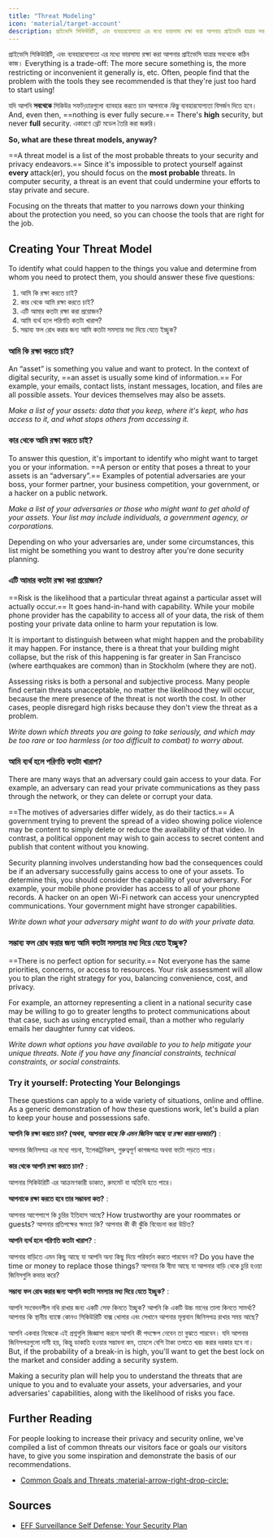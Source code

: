 ```yaml
---
title: "Threat Modeling"
icon: 'material/target-account'
description: প্রাইভেসি সিকিউরিটি, এবং ব্যবহারযোগ্যতা এর মধ্যে ভারসাম্য রক্ষা করা আপনার প্রাইভেসি যাত্রার সবথেকে কঠিন কাজ।
---
```


প্রাইভেসি সিকিউরিটি, এবং ব্যবহারযোগ্যতা এর মধ্যে ভারসাম্য রক্ষা করা আপনার প্রাইভেসি যাত্রার সবথেকে কঠিন কাজ।  Everything is a trade-off: The more secure something is, the more restricting or inconvenient it generally is, etc. Often, people find that the problem with the tools they see recommended is that they're just too hard to start using!

যদি আপনি **সবথেকে** সিকিউর সফটও়্যারগুলো ব্যাবহার করতে চান আপনাকে *কিছু* ব্যবহারযোগ্যতা বিসর্জন দিতে হবে। And, even then, ==nothing is ever fully secure.== There's **high** security, but never **full** security. একারণে থ্রেট মডেল তৈরি করা জরুরি।

**So, what are these threat models, anyway?**

==A threat model is a list of the most probable threats to your security and privacy endeavors.== Since it's impossible to protect yourself against **every** attack(er), you should focus on the **most probable** threats. In computer security, a threat is an event that could undermine your efforts to stay private and secure.

Focusing on the threats that matter to you narrows down your thinking about the protection you need, so you can choose the tools that are right for the job.

## Creating Your Threat Model

To identify what could happen to the things you value and determine from whom you need to protect them, you should answer these five questions:

1. আমি কি রক্ষা করতে চাই?
2. কার থেকে আমি রক্ষা করতে চাই?
3. এটি আমার কতটা রক্ষা করা প্রয়োজন?
4. আমি ব্যর্থ হলে পরিণতি কতটা খারাপ?
5. সম্ভাব্য ফল রোধ করার জন্য আমি কতটা সমস্যার মধ্য দিয়ে যেতে ইচ্ছুক?

### আমি কি রক্ষা করতে চাই?

An “asset” is something you value and want to protect. In the context of digital security, ==an asset is usually some kind of information.== For example, your emails, contact lists, instant messages, location, and files are all possible assets. Your devices themselves may also be assets.

*Make a list of your assets: data that you keep, where it's kept, who has access to it, and what stops others from accessing it.*

### কার থেকে আমি রক্ষা করতে চাই?

To answer this question, it's important to identify who might want to target you or your information. ==A person or entity that poses a threat to your assets is an “adversary”.== Examples of potential adversaries are your boss, your former partner, your business competition, your government, or a hacker on a public network.

*Make a list of your adversaries or those who might want to get ahold of your assets. Your list may include individuals, a government agency, or corporations.*

Depending on who your adversaries are, under some circumstances, this list might be something you want to destroy after you're done security planning.

### এটি আমার কতটা রক্ষা করা প্রয়োজন?

==Risk is the likelihood that a particular threat against a particular asset will actually occur.== It goes hand-in-hand with capability. While your mobile phone provider has the capability to access all of your data, the risk of them posting your private data online to harm your reputation is low.

It is important to distinguish between what might happen and the probability it may happen. For instance, there is a threat that your building might collapse, but the risk of this happening is far greater in San Francisco (where earthquakes are common) than in Stockholm (where they are not).

Assessing risks is both a personal and subjective process. Many people find certain threats unacceptable, no matter the likelihood they will occur, because the mere presence of the threat is not worth the cost. In other cases, people disregard high risks because they don't view the threat as a problem.

*Write down which threats you are going to take seriously, and which may be too rare or too harmless (or too difficult to combat) to worry about.*

### আমি ব্যর্থ হলে পরিণতি কতটা খারাপ?

There are many ways that an adversary could gain access to your data. For example, an adversary can read your private communications as they pass through the network, or they can delete or corrupt your data.

==The motives of adversaries differ widely, as do their tactics.== A government trying to prevent the spread of a video showing police violence may be content to simply delete or reduce the availability of that video. In contrast, a political opponent may wish to gain access to secret content and publish that content without you knowing.

Security planning involves understanding how bad the consequences could be if an adversary successfully gains access to one of your assets. To determine this, you should consider the capability of your adversary. For example, your mobile phone provider has access to all of your phone records. A hacker on an open Wi-Fi network can access your unencrypted communications. Your government might have stronger capabilities.

*Write down what your adversary might want to do with your private data.*

### সম্ভাব্য ফল রোধ করার জন্য আমি কতটা সমস্যার মধ্য দিয়ে যেতে ইচ্ছুক?

==There is no perfect option for security.== Not everyone has the same priorities, concerns, or access to resources. Your risk assessment will allow you to plan the right strategy for you, balancing convenience, cost, and privacy.

For example, an attorney representing a client in a national security case may be willing to go to greater lengths to protect communications about that case, such as using encrypted email, than a mother who regularly emails her daughter funny cat videos.

*Write down what options you have available to you to help mitigate your unique threats. Note if you have any financial constraints, technical constraints, or social constraints.*

### Try it yourself: Protecting Your Belongings

These questions can apply to a wide variety of situations, online and offline. As a generic demonstration of how these questions work, let's build a plan to keep your house and possessions safe.

**আপনি কি রক্ষা করতে চান? (অথবা, *আপনার কাছে কি এমন জিনিস আছে যা রক্ষা করার দরকার?*)**
:

আপনার জিনিসপত্র এর মধ্যে গয়না, ইলেকট্রনিকস, গুরুত্বপূর্ণ কাগজপত্র অথবা ফটো পড়তে পারে। 

**কার থেকে আপনি রক্ষা করতে চান?**
:

আপনার সিকিউরিটি এর আক্রমণকারী ডাকাত, রুমমেট বা অতিথি হতে পারে।

**আপনাকে রক্ষা করতে হবে তার সম্ভাবনা কত?**
:

আপনার আশেপাশে কি চুরির ইতিহাস আছে? How trustworthy are your roommates or guests? আপনার প্রতিপক্ষের ক্ষমতা কি? আপনার কী কী ঝুঁকি বিবেচনা করা উচিত?

**আপনি ব্যর্থ হলে পরিণতি কতটা খারাপ?**
:

আপনার বাড়িতে এমন কিছু আছে যা আপনি অন্য কিছু দিয়ে পরিবর্তন করতে পারবেন না? Do you have the time or money to replace those things? আপনার কি বীমা আছে যা আপনার বাড়ি থেকে চুরি হওয়া জিনিসগুলি কভার করে?

**সম্ভাব্য ফল রোধ করার জন্য আপনি কতটা সমস্যার মধ্য দিয়ে যেতে ইচ্ছুক?**
:

আপনি সংবেদনশীল নথি রাখার জন্য একটি সেফ কিনতে ইচ্ছুক? আপনি কি একটি উচ্চ মানের তালা কিনতে সামর্থ্য? আপনার কি স্থানীয় ব্যাঙ্কে কোনও সিকিউরিটি বাক্স খোলার এবং সেখানে আপনার মূল্যবান জিনিসপত্র রাখার সময় আছে?

আপনি একবার নিজেকে এই প্রশ্নগুলি জিজ্ঞাসা করলে আপনি কী পদক্ষেপ নেবেন তা বুঝতে পারবেন। যদি আপনার জিনিসপত্রগুলো দামী হয়, কিন্তু ডাকাতি হওয়ার সম্ভাবনা কম, তাহলে বেশি টাকা তলাতে খরচ করার দরকার হবে না। But, if the probability of a break-in is high, you'll want to get the best lock on the market and consider adding a security system.

Making a security plan will help you to understand the threats that are unique to you and to evaluate your assets, your adversaries, and your adversaries' capabilities, along with the likelihood of risks you face.

## Further Reading

For people looking to increase their privacy and security online, we've compiled a list of common threats our visitors face or goals our visitors have, to give you some inspiration and demonstrate the basis of our recommendations.

- [Common Goals and Threats :material-arrow-right-drop-circle:](common-threats.md)

## Sources

- [EFF Surveillance Self Defense: Your Security Plan](https://ssd.eff.org/en/module/your-security-plan)

